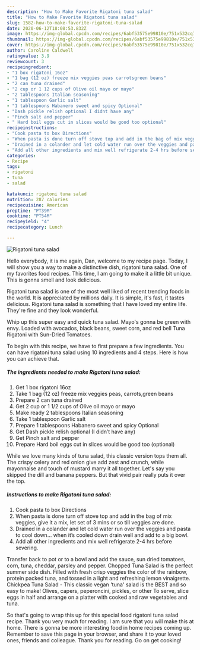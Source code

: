 ```yaml
---
description: "How to Make Favorite Rigatoni tuna salad"
title: "How to Make Favorite Rigatoni tuna salad"
slug: 1582-how-to-make-favorite-rigatoni-tuna-salad
date: 2020-06-12T18:08:53.832Z
image: https://img-global.cpcdn.com/recipes/6abf53575e99810e/751x532cq70/rigatoni-tuna-salad-recipe-main-photo.jpg
thumbnail: https://img-global.cpcdn.com/recipes/6abf53575e99810e/751x532cq70/rigatoni-tuna-salad-recipe-main-photo.jpg
cover: https://img-global.cpcdn.com/recipes/6abf53575e99810e/751x532cq70/rigatoni-tuna-salad-recipe-main-photo.jpg
author: Caroline Caldwell
ratingvalue: 3.9
reviewcount: 3
recipeingredient:
- "1 box rigatoni 16oz"
- "1 bag (12 oz) freeze mix veggies peas carrotsgreen beans"
- "2 can tuna drained"
- "2 cup or 1 12 cups of Olive oil mayo or mayo"
- "2 tablespoons Italian seasoning"
- "1 tablespoon Garlic salt"
- "1 tablespoons Habanero sweet and spicy Optional"
- "Dash pickle relish optional I didnt have any"
- "Pinch salt and pepper"
- " Hard boil eggs cut in slices would be good too optional"
recipeinstructions:
- "Cook pasta to box Directions"
- "When pasta is done turn off stove top and add in the bag of mix veggies, give it a mix, let set of 3 mins or so till veggies are done."
- "Drained in a colander and let cold water run over the veggies and pasta to cool down... when it’s cooled down drain well and add to a big bowl."
- "Add all other ingredients and mix well refrigerate 2-4 hrs before severing."
categories:
- Recipe
tags:
- rigatoni
- tuna
- salad

katakunci: rigatoni tuna salad 
nutrition: 287 calories
recipecuisine: American
preptime: "PT39M"
cooktime: "PT54M"
recipeyield: "4"
recipecategory: Lunch

---
```



![Rigatoni tuna salad](https://img-global.cpcdn.com/recipes/6abf53575e99810e/751x532cq70/rigatoni-tuna-salad-recipe-main-photo.jpg)

Hello everybody, it is me again, Dan, welcome to my recipe page. Today, I will show you a way to make a distinctive dish, rigatoni tuna salad. One of my favorites food recipes. This time, I am going to make it a little bit unique. This is gonna smell and look delicious.

Rigatoni tuna salad is one of the most well liked of recent trending foods in the world. It is appreciated by millions daily. It is simple, it's fast, it tastes delicious. Rigatoni tuna salad is something that I have loved my entire life. They're fine and they look wonderful.

Whip up this super easy and quick tuna salad. Mayo&#39;s gonna be green with envy. Loaded with avocados, black beans, sweet corn, and red bell Tuna Rigatoni with Sun-Dried Tomatoes.


To begin with this recipe, we have to first prepare a few ingredients. You can have rigatoni tuna salad using 10 ingredients and 4 steps. Here is how you can achieve that.

<!--inarticleads1-->

##### The ingredients needed to make Rigatoni tuna salad:

1. Get 1 box rigatoni 16oz
1. Take 1 bag (12 oz) freeze mix veggies peas, carrots,green beans
1. Prepare 2 can tuna drained
1. Get 2 cup or 1 1/2 cups of Olive oil mayo or mayo
1. Make ready 2 tablespoons Italian seasoning
1. Take 1 tablespoon Garlic salt
1. Prepare 1 tablespoons Habanero sweet and spicy Optional
1. Get Dash pickle relish optional (I didn’t have any)
1. Get Pinch salt and pepper
1. Prepare  Hard boil eggs cut in slices would be good too (optional)


While we love many kinds of tuna salad, this classic version tops them all. The crispy celery and red onion give add zest and crunch, while mayonnaise and touch of mustard marry it all together. Let&#39;s say you skipped the dill and banana peppers. But that vivid pair really puts it over the top. 

<!--inarticleads2-->

##### Instructions to make Rigatoni tuna salad:

1. Cook pasta to box Directions
1. When pasta is done turn off stove top and add in the bag of mix veggies, give it a mix, let set of 3 mins or so till veggies are done.
1. Drained in a colander and let cold water run over the veggies and pasta to cool down... when it’s cooled down drain well and add to a big bowl.
1. Add all other ingredients and mix well refrigerate 2-4 hrs before severing.


Transfer back to pot or to a bowl and add the sauce, sun dried tomatoes, corn, tuna, cheddar, parsley and pepper. Chopped Tuna Salad is the perfect summer side dish. Filled with fresh crisp veggies the color of the rainbow, protein packed tuna, and tossed in a light and refreshing lemon vinaigrette. Chickpea Tuna Salad - This classic vegan &#39;tuna&#39; salad is the BEST and so easy to make! Olives, capers, peperoncini, pickles, or other To serve, slice eggs in half and arrange on a platter with cooked and raw vegetables and tuna. 

So that's going to wrap this up for this special food rigatoni tuna salad recipe. Thank you very much for reading. I am sure that you will make this at home. There is gonna be more interesting food in home recipes coming up. Remember to save this page in your browser, and share it to your loved ones, friends and colleague. Thank you for reading. Go on get cooking!
